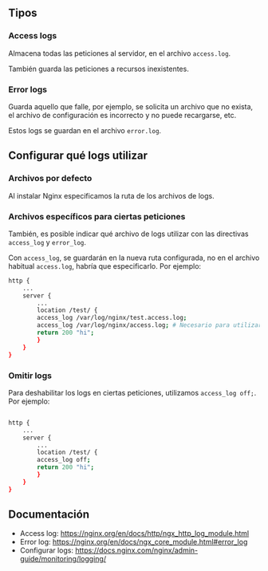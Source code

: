 ## Tipos 

### Access logs

Almacena todas las peticiones al servidor, en el archivo `access.log`.

También guarda las peticiones a recursos inexistentes.

### Error logs

Guarda aquello que falle, por ejemplo, se solicita un archivo que no exista, el archivo de configuración es incorrecto y no puede recargarse, etc.

Estos logs se guardan en el archivo `error.log`.

## Configurar qué logs utilizar

### Archivos por defecto

Al instalar Nginx especificamos la ruta de los archivos de logs.

### Archivos específicos para ciertas peticiones

También, es posible indicar qué archivo de logs utilizar con las directivas `access_log` y `error_log`.

Con `access_log`, se guardarán en la nueva ruta configurada, no en el archivo habitual `access.log`, habría que especificarlo. Por ejemplo:

```bash
http {
    ...
    server {
        ...
        location /test/ {
	    access_log /var/log/nginx/test.access.log;
	    access_log /var/log/nginx/access.log; # Necesario para utilizar el archivo habitual
	    return 200 "hi";
        }
    }
}
```

### Omitir logs 

Para deshabilitar los logs en ciertas peticiones, utilizamos `access_log off;`. Por ejemplo:

```bash

http {
    ...
    server {
        ...
        location /test/ {
	    access_log off;
	    return 200 "hi";
        }
    }
}
```

## Documentación

- Access log: <https://nginx.org/en/docs/http/ngx_http_log_module.html>
- Error log: <https://nginx.org/en/docs/ngx_core_module.html#error_log>
- Configurar logs: <https://docs.nginx.com/nginx/admin-guide/monitoring/logging/>

